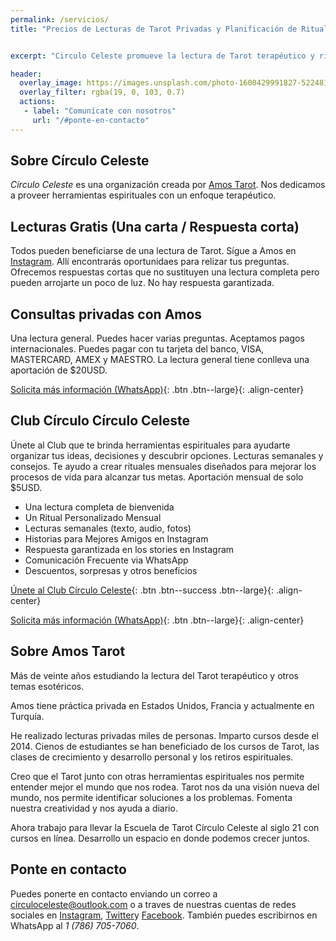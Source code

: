 ```yaml
---
permalink: /servicios/
title: "Precios de Lecturas de Tarot Privadas y Planificación de Rituales"


excerpt: "Circulo Celeste promueve la lectura de Tarot terapéutico y rituales para organizar y desarrollar tus ideas. Ofrecemos cursos, talleres y seminarios."

header:
  overlay_image: https://images.unsplash.com/photo-1600429991827-5224817554f8?ixlib=rb-1.2.1&ixid=MnwxMjA3fDB8MHxwaG90by1wYWdlfHx8fGVufDB8fHx8&auto=format&fit=crop&w=870&q=80
  overlay_filter: rgba(19, 0, 103, 0.7)
  actions:
   - label: "Comunícate con nosotros"
     url: "/#ponte-en-contacto"
---
```

## Sobre Círculo Celeste

*Círculo Celeste* es una organización creada por [Amos Tarot](#sobre-amos-tarot). Nos dedicamos a proveer herramientas espirituales con un enfoque terapéutico.


## Lecturas Gratis (Una carta / Respuesta corta)

Todos pueden beneficiarse de una lectura de Tarot. Sígue a Amos en [Instagram](https://instagram.com/amostarot). Allí encontrarás oportunidaes para relizar tus preguntas. Ofrecemos respuestas cortas que no sustituyen una lectura completa pero pueden arrojarte un poco de luz. No hay respuesta garantizada.

## Consultas privadas con Amos

Una lectura general. Puedes hacer varias preguntas. Aceptamos pagos internacionales. Puedes pagar con tu tarjeta del banco, VISA, MASTERCARD, AMEX y MAESTRO. La lectura general tiene conlleva una aportación de $20USD.

[Solicita más información (WhatsApp)](https://wa.me/17867057060){: .btn  .btn--large}{: .align-center}


## Club Círculo Círculo Celeste

Únete al Club que te brinda herramientas espirituales para ayudarte organizar tus ideas, decisiones y descubrir opciones. Lecturas semanales y consejos. Te ayudo a crear rituales mensuales diseñados para mejorar los procesos de vida para alcanzar tus metas. Aportación mensual de solo $5USD.

- Una lectura completa de bienvenida
- Un Ritual Personalizado Mensual
- Lecturas semanales (texto, audio, fotos)
- Historias para Mejores Amigos en Instagram
- Respuesta garantizada en los stories en Instagram
- Comunicación Frecuente via WhatsApp
- Descuentos, sorpresas y otros beneficios

[Únete al Club Círculo Celeste](https://www.buymeacoffee.com/amostarot){: .btn .btn--success .btn--large}{: .align-center}

[Solicita más información (WhatsApp)](https://wa.me/17867057060){: .btn  .btn--large}{: .align-center}

## Sobre Amos Tarot

Más de veinte años estudiando la lectura del Tarot terapéutico y otros temas esotéricos.

Amos tiene práctica privada en Estados Unidos, Francia y actualmente en Turquía.

He realizado lecturas privadas miles de personas. Imparto cursos desde el 2014. Cienos de estudiantes se han beneficiado de los cursos de Tarot, las clases de crecimiento y desarrollo personal y los retiros espirituales.

Creo que el Tarot junto con otras herramientas espirituales nos permite entender mejor el mundo que nos rodea. Tarot nos da una visión nueva del mundo, nos permite identificar soluciones a los problemas. Fomenta nuestra creatividad y nos ayuda a diario.

Ahora trabajo para llevar la Escuela de Tarot Círculo Celeste al siglo 21 con cursos en línea. Desarrollo un espacio en donde podemos crecer juntos.

## Ponte en contacto

Puedes ponerte en contacto enviando un correo a circuloceleste@outlook.com o a traves de nuestras cuentas de redes sociales en [Instagram](https://instagram.com/amos.tarot), [Twitter](https://twitter.com/amostarot)y [Facebook](https://facebook.com/amostarot). También puedes escribirnos en WhatsApp al *1 (786) 705-7060*.
